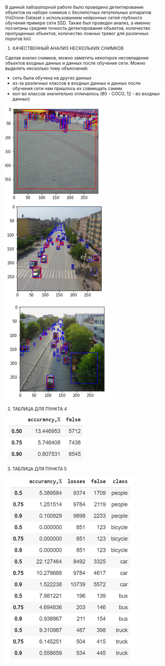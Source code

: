 В данной лабораторной работе было проведено детектирование объектов на наборе снимков с беспилотных летательных аппаратов VisDrone-Dataset с использованием нейронных сетей глубокого обучения примере сети SSD. Также был проведен анализ, а именно посчитаны средняя точность детектирования объектов, количество пропущенных объектов, количество ложных тревог для различных порогов IoU.

1) КАЧЕСТВЕННЫЙ АНАЛИЗ НЕСКОЛЬКИХ СНИМКОВ

Сделав анализ снимков, можно заметить некоторое несовпадение объектов входных данных и данных после обучения сети. Можно выделить несколько тому объяснений:
- сеть была обучена на других данных
- из-за различных классов в входных данных и данных после обучения сети нам пришлось их совмещать самим
- кол-во классов значительно отличалось (80 - COCO, 12 - во входных данных) 

![Image alt](https://github.com/ViktSham/Lab_2/blob/master/2.PNG?raw=true)
![Image alt](https://github.com/ViktSham/Lab_2/blob/master/4.PNG?raw=true)
![Image alt](https://github.com/ViktSham/Lab_2/blob/master/6.PNG?raw=true)

2) ТАБЛИЦА ДЛЯ ПУНКТА 4

![Image alt](https://github.com/ViktSham/Lab_2/blob/master/Task_4a.PNG?raw=true)

3) ТАБЛИЦА ДЛЯ ПУНКТА 5

![Image alt](https://github.com/ViktSham/Lab_2/blob/master/Task_5.PNG?raw=true)
